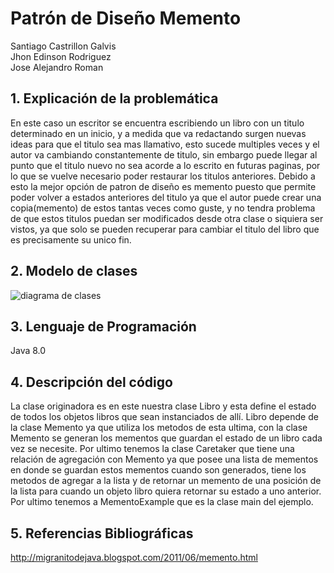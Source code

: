 # Patrón de Diseño Memento
Santiago Castrillon Galvis <br/>
Jhon Edinson Rodriguez <br/>
Jose Alejandro Roman <br/>


## 1. Explicación de la problemática
En este caso un escritor se encuentra escribiendo un libro con un titulo determinado en un inicio, y a medida que va redactando surgen nuevas ideas para que el titulo sea mas llamativo, esto sucede multiples veces y el autor va cambiando constantemente de titulo, sin embargo puede llegar al punto que el titulo nuevo no sea acorde a lo escrito en futuras paginas, por lo que se vuelve necesario poder restaurar los titulos anteriores.
Debido a esto la mejor opción de patron de diseño es memento puesto que permite poder volver a estados anteriores del titulo ya que el autor puede crear una copia(memento) de estos tantas veces como guste, y no tendra problema de que estos titulos puedan ser modificados desde otra clase o siquiera ser vistos, ya que solo se pueden recuperar para cambiar el titulo del libro que es precisamente su unico fin.


## 2. Modelo de clases
![diagrama de clases](https://user-images.githubusercontent.com/33042735/48372654-42c84b00-e68d-11e8-808a-8df41917d02d.jpeg)

## 3. Lenguaje de Programación
Java 8.0

## 4. Descripción del código
La clase originadora es en este nuestra clase Libro y esta define el estado de todos los objetos libros que sean instanciados de allí. Libro depende de la clase Memento ya que utiliza los metodos de esta ultima, con la clase Memento se generan los mementos que guardan el estado de un libro cada vez se necesite. Por ultimo tenemos la clase Caretaker que tiene una relación de agregación con Memento ya que posee una lista de mementos en donde se guardan estos mementos cuando son generados, tiene los metodos de agregar a la lista y de retornar un memento de una posición de la lista para cuando un objeto libro quiera retornar su estado a uno anterior.
Por ultimo tenemos a MementoExample que es la clase main del ejemplo.

## 5. Referencias Bibliográficas
http://migranitodejava.blogspot.com/2011/06/memento.html
